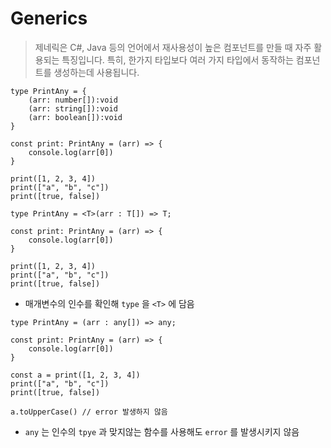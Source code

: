 # Generics
> 제네릭은 C#, Java 등의 언어에서 재사용성이 높은 컴포넌트를 만들 때 자주 활용되는 특징입니다. 특히, 한가지 타입보다 여러 가지 타입에서 동작하는 컴포넌트를 생성하는데 사용됩니다.
> 

```tsx
type PrintAny = {
	(arr: number[]):void
	(arr: string[]):void
	(arr: boolean[]):void
}

const print: PrintAny = (arr) => {
	console.log(arr[0])
}

print([1, 2, 3, 4])
print(["a", "b", "c"])
print([true, false])
```

```tsx
type PrintAny = <T>(arr : T[]) => T;

const print: PrintAny = (arr) => {
	console.log(arr[0])
}

print([1, 2, 3, 4])
print(["a", "b", "c"])
print([true, false])
```

- 매개변수의 인수를 확인해 `type` 을 `<T>` 에 담음

```tsx
type PrintAny = (arr : any[]) => any;

const print: PrintAny = (arr) => {
	console.log(arr[0])
}

const a = print([1, 2, 3, 4])
print(["a", "b", "c"])
print([true, false])

a.toUpperCase() // error 발생하지 않음
```

- `any` 는 인수의 `tpye` 과 맞지않는 함수를 사용해도 `error` 를 발생시키지 않음
